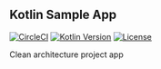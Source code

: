 ## Kotlin Sample App
[![CircleCI](https://circleci.com/gh/VMadalin/kotlin-sample-app/tree/master.svg?style=svg)](https://circleci.com/gh/VMadalin/kotlin-sample-app/tree/master)
[![Kotlin Version](https://img.shields.io/badge/kotlin-1.3.31-blue.svg)](http://kotlinlang.org/)
[![License](https://img.shields.io/badge/License-Apache%202.0-blue.svg)](http://www.apache.org/licenses/LICENSE-2.0)

Clean architecture project app
